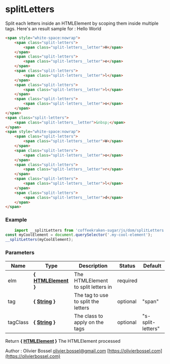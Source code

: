 # splitLetters

Split each letters inside an HTMLElement by scoping them inside multiple tags.
Here's an result sample for : Hello World
```html
<span style="white-space:nowrap">
	<span class="split-letters">
		<span class="split-letters__letter">H</span>
	</span>
	<span class="split-letters">
		<span class="split-letters__letter">e</span>
	</span>
	<span class="split-letters">
		<span class="split-letters__letter">l</span>
	</span>
	<span class="split-letters">
		<span class="split-letters__letter">l</span>
	</span>
	<span class="split-letters">
		<span class="split-letters__letter">o</span>
	</span>
</span>
<span class="split-letters">
	<span class="split-letters__letter">&nbsp;</span>
</span>
<span style="white-space:nowrap">
	<span class="split-letters">
		<span class="split-letters__letter">W</span>
	</span>
	<span class="split-letters">
		<span class="split-letters__letter">o</span>
	</span>
	<span class="split-letters">
		<span class="split-letters__letter">r</span>
	</span>
	<span class="split-letters">
		<span class="split-letters__letter">l</span>
	</span>
	<span class="split-letters">
		<span class="split-letters__letter">d</span>
	</span>
</span>
```


### Example
```js
	import __splitLetters from 'coffeekraken-sugar/js/dom/splitLetters'
const myCoolElement = document.querySelector('.my-cool-element');
__splitLetters(myCoolElement);
```

### Parameters
Name  |  Type  |  Description  |  Status  |  Default
------------  |  ------------  |  ------------  |  ------------  |  ------------
elm  |  **{ [HTMLElement](https://developer.mozilla.org/fr/docs/Web/API/HTMLElement) }**  |  The HTMLElement to split letters in  |  required  |
tag  |  **{ [String](https://developer.mozilla.org/fr/docs/Web/JavaScript/Reference/Objets_globaux/String) }**  |  The tag to use to split the letters  |  optional  |  "span"
tagClass  |  **{ [String](https://developer.mozilla.org/fr/docs/Web/JavaScript/Reference/Objets_globaux/String) }**  |  The class to apply on the tags  |  optional  |  "s-split-letters"

Return **{ [HTMLElement](https://developer.mozilla.org/fr/docs/Web/API/HTMLElement) }** The HTMLElement processed

Author : Olivier Bossel [olivier.bossel@gmail.com](mailto:olivier.bossel@gmail.com) [https://olivierbossel.com](https://olivierbossel.com)